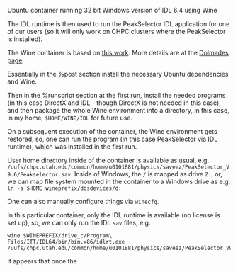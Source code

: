 Ubuntu container running 32 bit Windows version of IDL 6.4 using Wine

The IDL runtime is then used to run the PeakSelector IDL application for one of our users (so it will only work on CHPC clusters where the PeakSelector is installed).

The Wine container is based on [this work](https://singularity-hub.org/containers/955/). More details are at the [Dolmades page](http://secret4u.spdns.org/home).

Essentially in the %post section install the necessary Ubuntu dependencies and Wine.

Then in the %runscript section at the first run, install the needed programs (in this case DirectX and IDL - though DirectX is not needed in this case), and then package the whole Wine environment into a directory, in this case, in my home, `$HOME/WINE/IDL` for future use.

On a subsequent execution of the container, the Wine environment gets restored, so, one can run the program (in this case PeakSelector via IDL runtime), which was installed in the first run.

User home directory inside of the container is available as usual, e.g. `/uufs/chpc.utah.edu/common/home/u0101881/physics/saveez/PeakSelector_V9.6/Peakselector.sav`. Inside of Windows, the `/` is mapped as drive `Z:`, or, we can map file system mounted in the container to a Windows drive as e.g. `ln -s $HOME wineprefix/dosdevices/d:`

One can also manually configure things via `winecfg`.

In this particular container, only the IDL runtime is available (no license is set up), so, we can only run the IDL `sav` files, e.g.
```
wine $WINEPREFIX/drive_c/Program\ Files/ITT/IDL64/bin/bin.x86/idlrt.exe /uufs/chpc.utah.edu/common/home/u0101881/physics/saveez/PeakSelector_V9.6/Peakselector.sav
```

It appears that once the 
